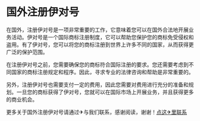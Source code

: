 # 国外注册伊对号

在国外，注册伊对号是一项非常重要的工作，它意味着您可以在国外合法地开展业务活动。伊对号是一个国际商标注册制度，它可以帮助您保护您的商标免受侵权和盗用。有了伊对号，您可以将您的商标注册到世界上许多不同的国家，从而获得更广泛的保护范围。

在注册伊对号之前，您需要确保您的商标符合国际注册的要求。您还需要考虑到不同国家的商标注册规定和程序。因此，寻求专业的法律咨询和帮助是非常重要的。

另外，注册伊对号也需要支付一定的费用，因此您需要对费用进行充分的准备和规划。一旦您的商标获得了伊对号，您就可以在国际市场上开展业务，并且获得更多的商业机会。

更多关于国外注册伊对号请通过✈与我们联系，感谢阅读，谢谢！[点这✈里联系](https://abc.k02.cc)
